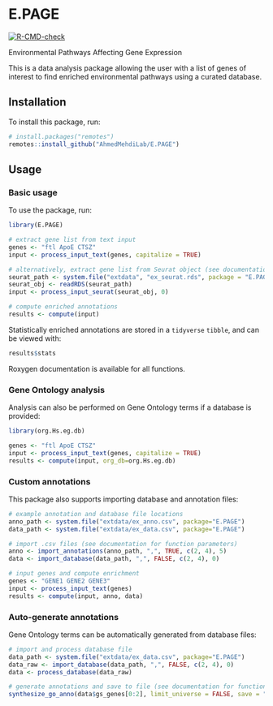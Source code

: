 # E.PAGE
<!-- badges: start -->
[![R-CMD-check](https://github.com/AhmedMehdiLab/E.PAGE/actions/workflows/R-CMD-check.yaml/badge.svg)](https://github.com/AhmedMehdiLab/E.PAGE/actions/workflows/R-CMD-check.yaml)
<!-- badges: end -->

Environmental Pathways Affecting Gene Expression

This is a data analysis package allowing the user with a list of genes of interest to find enriched environmental pathways using a curated database.

## Installation
To install this package, run:

``` r
# install.packages("remotes")
remotes::install_github("AhmedMehdiLab/E.PAGE")
```

## Usage
### Basic usage
To use the package, run:

``` r
library(E.PAGE)

# extract gene list from text input
genes <- "ftl ApoE CTSZ"
input <- process_input_text(genes, capitalize = TRUE)

# alternatively, extract gene list from Seurat object (see documentation for function parameters)
seurat_path <- system.file("extdata", "ex_seurat.rds", package = "E.PAGE")
seurat_obj <- readRDS(seurat_path)
input <- process_input_seurat(seurat_obj, 0)

# compute enriched annotations
results <- compute(input)
```

Statistically enriched annotations are stored in a `tidyverse` `tibble`, and can be viewed with:

``` r
results$stats
```

Roxygen documentation is available for all functions.

### Gene Ontology analysis
Analysis can also be performed on Gene Ontology terms if a database is provided:

```r
library(org.Hs.eg.db)

genes <- "ftl ApoE CTSZ"
input <- process_input_text(genes, capitalize = TRUE)
results <- compute(input, org_db=org.Hs.eg.db)
```

### Custom annotations
This package also supports importing database and annotation files:

```r
# example annotation and database file locations
anno_path <- system.file("extdata/ex_anno.csv", package="E.PAGE")
data_path <- system.file("extdata/ex_data.csv", package="E.PAGE")

# import .csv files (see documentation for function parameters)
anno <- import_annotations(anno_path, ",", TRUE, c(2, 4), 5)
data <- import_database(data_path, ",", FALSE, c(2, 4), 0)

# input genes and compute enrichment
genes <- "GENE1 GENE2 GENE3"
input <- process_input_text(genes)
results <- compute(input, anno, data)
```

### Auto-generate annotations
Gene Ontology terms can be automatically generated from database files:

```r
# import and process database file
data_path <- system.file("extdata/ex_data.csv", package="E.PAGE")
data_raw <- import_database(data_path, ",", FALSE, c(2, 4), 0)
data <- process_database(data_raw)

# generate annotations and save to file (see documentation for function parameters)
synthesize_go_anno(data$gs_genes[0:2], limit_universe = FALSE, save = "anno.csv")
```
